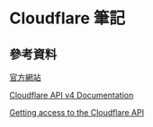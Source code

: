 # Cloudflare 筆記

## 參考資料

[官方網站](https://www.cloudflare.com/zh-tw/)

[Cloudflare API v4 Documentation](https://api.cloudflare.com/)

[Getting access to the Cloudflare API](https://developers.cloudflare.com/api/)